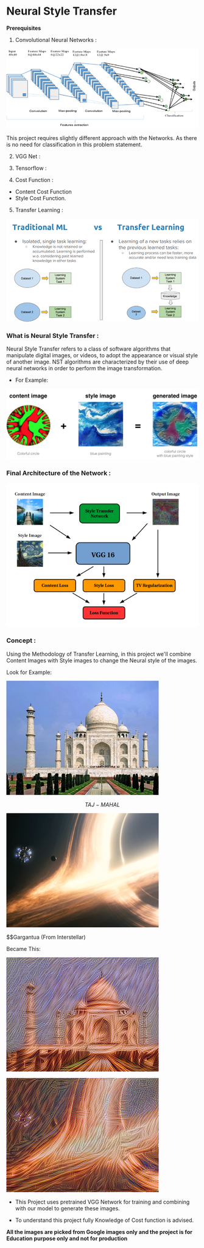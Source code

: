 # Neural Style Transfer

**Prerequisites**
1. Convolutional Neural Networks :

![](images/cnn-architecture.png)

This project requires slightly different approach with the Networks.
As there is no need for classification in this problem statement.

2. VGG Net :

3. Tensorflow :

4. Cost Function :
  
  - Content Cost Function
  - Style Cost Function.
  
5. Transfer Learning :

![](images/transfer-learning.png)


### What is Neural Style Transfer : 

Neural Style Transfer refers to a class of software algorithms that manipulate digital images,
or videos, to adopt the appearance or visual style of another image. 
NST algorithms are characterized by their use of deep neural networks in order to perform the image transformation.

- For Example:

![](images/circle_abstract.png)



### Final Architecture of the Network :

![](images/vgg-style-architecture.png)

### Concept : 

Using the Methodology of Transfer Learning, in this project we'll combine Content Images with Style images to change the Neural style 
of the images.

Look for Example:

![](images/tm.jpg)

$$TAJ-MAHAL$$

![](images/interstellar.png)

$$Gargantua (From Interstellar)

Became This:

![](output/generated_image.jpg)

![](output/i-s100.png)

- This Project uses pretrained VGG Network for training and combining with our model to generate these images.

- To understand this project fully Knowledge of Cost function is advised.





**All the images are picked from Google images only and the project is for 
Education purpose only and not for production** 
